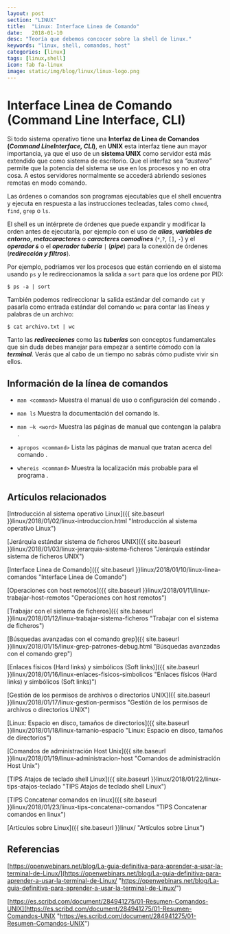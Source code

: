 ```yaml
---
layout: post
section: "LINUX"
title:  "Linux: Interface Linea de Comando"
date:   2018-01-10
desc: "Teoría que debemos concocer sobre la shell de linux."
keywords: "linux, shell, comandos, host"
categories: [linux]
tags: [linux,shell]
icon: fab fa-linux
image: static/img/blog/linux/linux-logo.png
---
```


# Interface Linea de Comando (Command Line Interface, CLI) #

Si todo sistema operativo tiene una **Interfaz de Linea de Comandos (*Command LineInterface, CLI*)**, en **UNIX** esta interfaz tiene aun mayor importancia, ya que el uso de un **sistema UNIX** como servidor está más extendido que como sistema de escritorio. Que el interfaz sea *“austero”* permite que la potencia del sistema se use en los procesos y no en otra cosa. A estos servidores normalmente se accederá abriendo sesiones remotas en modo comando.

<!-- more -->
Las órdenes o comandos son programas ejecutables que el shell encuentra y ejecuta en respuesta a las instrucciones tecleadas, tales como `chmod`, `find`, `grep` o `ls`.

El shell es un intérprete de órdenes que puede expandir y modificar la orden antes de ejecutarla, por ejemplo con el uso de ***alias***, ***variables de entorno***, ***metacaracteres*** o ***caracteres comodines*** (`*`,`?`, `[]`, `-`) y el ***operador `&`*** o el ***operador tubería*** `|` (***pipe***) para la conexión de órdenes (***redirección y filtros***).

Por ejemplo, podríamos ver los procesos que están corriendo en el sistema usando `ps` y le redireccionamos la salida a `sort` para que los ordene por PID:

`$ ps -a | sort`

También podemos redireccionar la salida estándar del comando `cat` y pasarla como entrada estándar del comando `wc` para contar las líneas y palabras de un archivo:

`$ cat archivo.txt | wc`

Tanto las ***redirecciones*** como las ***tuberías*** son conceptos fundamentales que sin duda debes manejar para empezar a sentirte cómodo con la ***terminal***. Verás que al cabo de un tiempo no sabrás cómo pudiste vivir sin ellos.

## Información de la línea de comandos ##

- `man <command>` Muestra el manual de uso o configuración del comando <command>.

- `man ls` Muestra la documentación del comando ls.

- `man –k <word>` Muestra las páginas de manual que contengan la palabra <word>.

- `apropos <command>` Lista las páginas de manual que tratan acerca del comando <command>.

- `whereis <command>` Muestra la localización más probable para el programa <command>.


## Artículos relacionados ##

[Introducción al sistema operativo Linux]({{ site.baseurl }}linux/2018/01/02/linux-introduccion.html "Introducción al sistema operativo Linux")

[Jerárquía estándar sistema de ficheros UNIX]({{ site.baseurl }}linux/2018/01/03/linux-jerarquia-sistema-ficheros "Jerárquía estándar sistema de ficheros UNIX")

[Interface Linea de Comando]({{ site.baseurl }}linux/2018/01/10/linux-linea-comandos "Interface Linea de Comando")

[Operaciones con host remotos]({{ site.baseurl }}linux/2018/01/11/linux-trabajar-host-remotos "Operaciones con host remotos")

[Trabajar con el sistema de ficheros]({{ site.baseurl }}linux/2018/01/12/linux-trabajar-sistema-ficheros "Trabajar con el sistema de ficheros")

[Búsquedas avanzadas con el comando grep]({{ site.baseurl }}linux/2018/01/15/linux-grep-patrones-debug.html "Búsquedas avanzadas con el comando grep")

[Enlaces físicos (Hard links) y simbólicos (Soft links)]({{ site.baseurl }}linux/2018/01/16/linux-enlaces-fisicos-simbolicos "Enlaces físicos (Hard links) y simbólicos (Soft links)")

[Gestión de los permisos de archivos o directorios UNIX]({{ site.baseurl }}linux/2018/01/17/linux-gestion-permisos "Gestión de los permisos de archivos o directorios UNIX")

[Linux: Espacio en disco, tamaños de directorios]({{ site.baseurl }}linux/2018/01/18/linux-tamanio-espacio "Linux: Espacio en disco, tamaños de directorios")

[Comandos de administración Host Unix]({{ site.baseurl }}linux/2018/01/19/linux-administracion-host "Comandos de administración Host Unix")

[TIPS Atajos de teclado shell Linux]({{ site.baseurl }}linux/2018/01/22/linux-tips-atajos-teclado "TIPS Atajos de teclado shell Linux")

[TIPS Concatenar comandos en linux]({{ site.baseurl }}linux/2018/01/23/linux-tips-concatenar-comandos "TIPS Concatenar comandos en linux")

[Artículos sobre Linux]({{ site.baseurl }}linux/ "Artículos sobre Linux")

## Referencias ##

[https://openwebinars.net/blog/La-guia-definitiva-para-aprender-a-usar-la-terminal-de-Linux/](https://openwebinars.net/blog/La-guia-definitiva-para-aprender-a-usar-la-terminal-de-Linux/ "https://openwebinars.net/blog/La-guia-definitiva-para-aprender-a-usar-la-terminal-de-Linux/")

[https://es.scribd.com/document/284941275/01-Resumen-Comandos-UNIX](https://es.scribd.com/document/284941275/01-Resumen-Comandos-UNIX "https://es.scribd.com/document/284941275/01-Resumen-Comandos-UNIX")